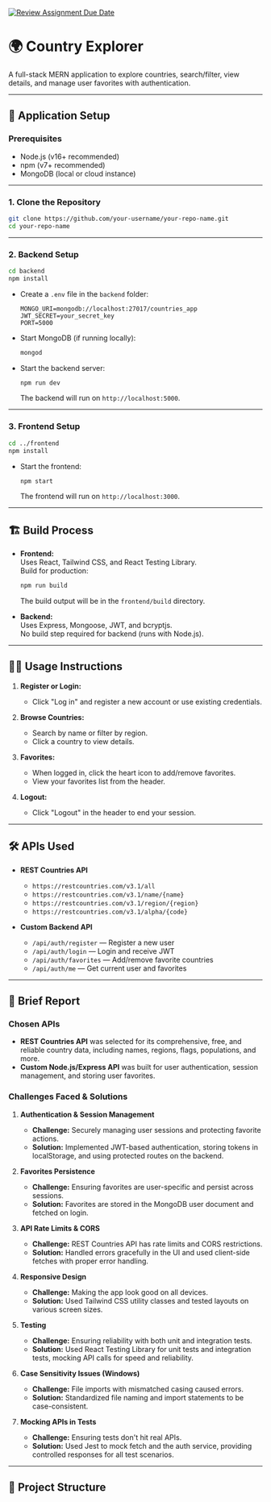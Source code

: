 [![Review Assignment Due Date](https://classroom.github.com/assets/deadline-readme-button-22041afd0340ce965d47ae6ef1cefeee28c7c493a6346c4f15d667ab976d596c.svg)](https://classroom.github.com/a/mNaxAqQD)

# 🌍 Country Explorer

A full-stack MERN application to explore countries, search/filter, view details, and manage user favorites with authentication.

---

## 🚀 Application Setup

### **Prerequisites**
- Node.js (v16+ recommended)
- npm (v7+ recommended)
- MongoDB (local or cloud instance)

---

### **1. Clone the Repository**
```bash
git clone https://github.com/your-username/your-repo-name.git
cd your-repo-name
```

---

### **2. Backend Setup**

```bash
cd backend
npm install
```

- Create a `.env` file in the `backend` folder:
  ```
  MONGO_URI=mongodb://localhost:27017/countries_app
  JWT_SECRET=your_secret_key
  PORT=5000
  ```

- Start MongoDB (if running locally):
  ```bash
  mongod
  ```

- Start the backend server:
  ```bash
  npm run dev
  ```
  The backend will run on `http://localhost:5000`.

---

### **3. Frontend Setup**

```bash
cd ../frontend
npm install
```

- Start the frontend:
  ```bash
  npm start
  ```
  The frontend will run on `http://localhost:3000`.

---

## 🏗️ Build Process

- **Frontend:**  
  Uses React, Tailwind CSS, and React Testing Library.  
  Build for production:
  ```bash
  npm run build
  ```
  The build output will be in the `frontend/build` directory.

- **Backend:**  
  Uses Express, Mongoose, JWT, and bcryptjs.  
  No build step required for backend (runs with Node.js).

---

## 🧑‍💻 Usage Instructions

1. **Register or Login:**  
   - Click "Log in" and register a new account or use existing credentials.

2. **Browse Countries:**  
   - Search by name or filter by region.
   - Click a country to view details.

3. **Favorites:**  
   - When logged in, click the heart icon to add/remove favorites.
   - View your favorites list from the header.

4. **Logout:**  
   - Click "Logout" in the header to end your session.

---

## 🛠️ APIs Used

- **REST Countries API**  
  - `https://restcountries.com/v3.1/all`
  - `https://restcountries.com/v3.1/name/{name}`
  - `https://restcountries.com/v3.1/region/{region}`
  - `https://restcountries.com/v3.1/alpha/{code}`

- **Custom Backend API**  
  - `/api/auth/register` — Register a new user
  - `/api/auth/login` — Login and receive JWT
  - `/api/auth/favorites` — Add/remove favorite countries
  - `/api/auth/me` — Get current user and favorites

---

## 📝 Brief Report

### **Chosen APIs**
- **REST Countries API** was selected for its comprehensive, free, and reliable country data, including names, regions, flags, populations, and more.
- **Custom Node.js/Express API** was built for user authentication, session management, and storing user favorites.

### **Challenges Faced & Solutions**

1. **Authentication & Session Management**
   - **Challenge:** Securely managing user sessions and protecting favorite actions.
   - **Solution:** Implemented JWT-based authentication, storing tokens in localStorage, and using protected routes on the backend.

2. **Favorites Persistence**
   - **Challenge:** Ensuring favorites are user-specific and persist across sessions.
   - **Solution:** Favorites are stored in the MongoDB user document and fetched on login.

3. **API Rate Limits & CORS**
   - **Challenge:** REST Countries API has rate limits and CORS restrictions.
   - **Solution:** Handled errors gracefully in the UI and used client-side fetches with proper error handling.

4. **Responsive Design**
   - **Challenge:** Making the app look good on all devices.
   - **Solution:** Used Tailwind CSS utility classes and tested layouts on various screen sizes.

5. **Testing**
   - **Challenge:** Ensuring reliability with both unit and integration tests.
   - **Solution:** Used React Testing Library for unit tests and integration tests, mocking API calls for speed and reliability.

6. **Case Sensitivity Issues (Windows)**
   - **Challenge:** File imports with mismatched casing caused errors.
   - **Solution:** Standardized file naming and import statements to be case-consistent.

7. **Mocking APIs in Tests**
   - **Challenge:** Ensuring tests don't hit real APIs.
   - **Solution:** Used Jest to mock fetch and the auth service, providing controlled responses for all test scenarios.

---

## 📂 Project Structure
